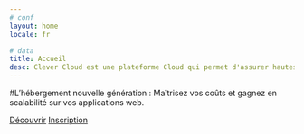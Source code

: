 ```yaml
---
# conf
layout: home
locale: fr

# data
title: Accueil
desc: Clever Cloud est une plateforme Cloud qui permet d'assurer hautes performances et simplicité pour votre hébergement web.
---
```

#L’hébergement nouvelle génération&nbsp;: Maîtrisez vos coûts et gagnez en scalabilité sur vos applications web.


<div class="call-for-action">
   <a class="btn btn-inverse btn-large" href="/fr/the-cloud/solution">Découvrir</a>
   <a class="btn btn-primary btn-large" href="https://console.clever-cloud.com/auth/signup">Inscription</a>
</div>
